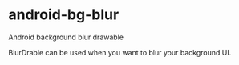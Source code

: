 # android-bg-blur
Android background blur drawable

BlurDrable can be used when you want to blur your background UI. 
